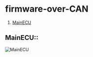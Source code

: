 # firmware-over-CAN
1. [MainECU](#mainECU)

## <a name="mainECU">MainECU:</a>:
![MainECU](https://github.com/YoussefKhaledAhmed/firmware-over-CAN/assets/101673979/b25c8e78-6d74-411f-ba11-43cd246e667e)

